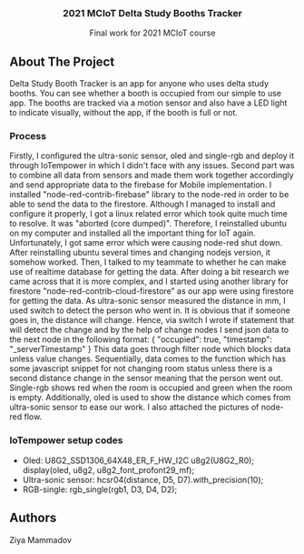<div id="top"></div>



<!-- PROJECT LOGO -->
<br />
<div align="center">
  <h3 align="center">
2021 MCIoT Delta Study Booths Tracker</h3>

  <p align="center">
 Final work for 2021 MCIoT course
  </p>
</div>





<!-- ABOUT THE IOT PART -->
## About The Project
Delta Study Booth Tracker is an app for anyone who uses delta study booths. You can see whether a booth is occupied from our simple to use app. The booths are tracked via a motion sensor and also have a LED light to indicate visually, without the app, if the booth is full or not. 

### Process

Firstly, I configured the ultra-sonic sensor, oled and single-rgb and deploy it through IoTempower in which I didn't face with any issues.
Second part was to combine all data from sensors and made them work together accordingly and send appropriate data to the firebase for Mobile implementation.
I installed "node-red-contrib-firebase" library to the node-red in order to be able to send the data to the firestore. Although I managed to install and configure it properly, I got a linux related error which took quite much time to resolve. It was "aborted (core dumped)". Therefore, I reinstalled ubuntu on my computer and installed all the important thing for IoT again. Unfortunately, I got same error which were causing node-red shut down. After reinstalling ubuntu several times and changing nodejs version, it somehow worked. Then, I talked to my teammate to whether he can make use of realtime database for getting the data. After doing a bit research we came across that it is more complex, and I started using another library for firestore "node-red-contrib-cloud-firestore" as our app were using firestore for getting the data.
As ultra-sonic sensor measured the distance in mm, I used switch to detect the person who went in.
It is obvious that if someone goes in, the distance will change. Hence, via switch I wrote if statement that will detect the change and by the help of change nodes I send json data to the next node in the following format:
{
"occupied": true,
"timestamp": "_serverTimestamp"
}
This data goes through filter node which blocks data unless value changes. Sequentially, data comes to the function which has some javascript snippet for not changing room status unless there is a second distance change in the sensor meaning that the person went out.
Single-rgb shows red when the room is occupied and green when the room is empty. Additionally, oled is used to show the distance which comes from ultra-sonic sensor to ease our work. I also attached the pictures of node-red flow.

### IoTempower setup codes
- Oled: 
U8G2_SSD1306_64X48_ER_F_HW_I2C u8g2(U8G2_R0);
display(oled, u8g2, u8g2_font_profont29_mf);
- Ultra-sonic sensor:
  hcsr04(distance, D5, D7).with_precision(10);
- RGB-single:
  rgb_single(rgb1, D3, D4, D2);

## Authors
Ziya Mammadov




